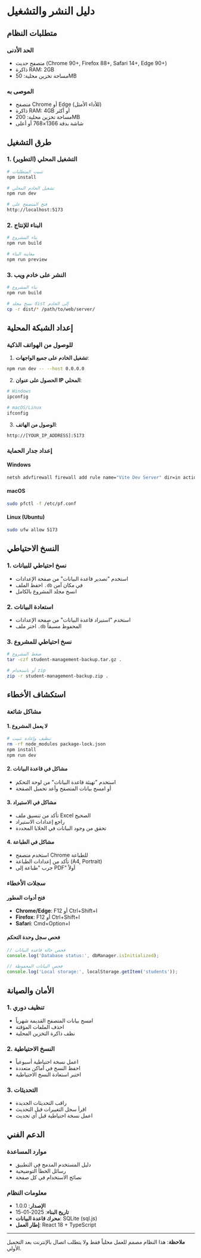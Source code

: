 # دليل النشر والتشغيل

## متطلبات النظام

### الحد الأدنى
- متصفح حديث (Chrome 90+, Firefox 88+, Safari 14+, Edge 90+)
- ذاكرة RAM: 2GB
- مساحة تخزين محلية: 50MB

### الموصى به
- متصفح Chrome أو Edge (للأداء الأمثل)
- ذاكرة RAM: 4GB أو أكثر
- مساحة تخزين محلية: 200MB
- شاشة بدقة 1366×768 أو أعلى

## طرق التشغيل

### 1. التشغيل المحلي (التطوير)

```bash
# تثبيت المتطلبات
npm install

# تشغيل الخادم المحلي
npm run dev

# فتح المتصفح على
http://localhost:5173
```

### 2. البناء للإنتاج

```bash
# بناء المشروع
npm run build

# معاينة البناء
npm run preview
```

### 3. النشر على خادم ويب

```bash
# بناء المشروع
npm run build

# نسخ مجلد dist إلى الخادم
cp -r dist/* /path/to/web/server/
```

## إعداد الشبكة المحلية

### للوصول من الهواتف الذكية

1. **تشغيل الخادم على جميع الواجهات**:
```bash
npm run dev -- --host 0.0.0.0
```

2. **الحصول على عنوان IP المحلي**:
```bash
# Windows
ipconfig

# macOS/Linux
ifconfig
```

3. **الوصول من الهاتف**:
```
http://[YOUR_IP_ADDRESS]:5173
```

### إعداد جدار الحماية

#### Windows
```cmd
netsh advfirewall firewall add rule name="Vite Dev Server" dir=in action=allow protocol=TCP localport=5173
```

#### macOS
```bash
sudo pfctl -f /etc/pf.conf
```

#### Linux (Ubuntu)
```bash
sudo ufw allow 5173
```

## النسخ الاحتياطي

### 1. نسخ احتياطي للبيانات
- استخدم "تصدير قاعدة البيانات" من صفحة الإعدادات
- احفظ الملف `.db` في مكان آمن
- انسخ مجلد المشروع بالكامل

### 2. استعادة البيانات
- استخدم "استيراد قاعدة البيانات" من صفحة الإعدادات
- اختر ملف `.db` المحفوظ مسبقاً

### 3. نسخ احتياطي للمشروع
```bash
# ضغط المشروع
tar -czf student-management-backup.tar.gz .

# أو باستخدام zip
zip -r student-management-backup.zip .
```

## استكشاف الأخطاء

### مشاكل شائعة

#### 1. لا يعمل المشروع
```bash
# تنظيف وإعادة تثبيت
rm -rf node_modules package-lock.json
npm install
npm run dev
```

#### 2. مشاكل في قاعدة البيانات
- استخدم "تهيئة قاعدة البيانات" من لوحة التحكم
- أو امسح بيانات المتصفح وأعد تحميل الصفحة

#### 3. مشاكل في الاستيراد
- تأكد من تنسيق ملف Excel الصحيح
- راجع إعدادات الاستيراد
- تحقق من وجود البيانات في الخلايا المحددة

#### 4. مشاكل في الطباعة
- استخدم متصفح Chrome للطباعة
- تأكد من إعدادات الطباعة (A4, Portrait)
- جرب "طباعة إلى PDF" أولاً

### سجلات الأخطاء

#### فتح أدوات المطور
- **Chrome/Edge**: F12 أو Ctrl+Shift+I
- **Firefox**: F12 أو Ctrl+Shift+I
- **Safari**: Cmd+Option+I

#### فحص سجل وحدة التحكم
```javascript
// فحص حالة قاعدة البيانات
console.log('Database status:', dbManager.isInitialized);

// فحص البيانات المحفوظة
console.log('Local storage:', localStorage.getItem('students'));
```

## الأمان والصيانة

### 1. تنظيف دوري
- امسح بيانات المتصفح القديمة شهرياً
- احذف الملفات المؤقتة
- نظف ذاكرة التخزين المحلية

### 2. النسخ الاحتياطية
- اعمل نسخة احتياطية أسبوعياً
- احفظ النسخ في أماكن متعددة
- اختبر استعادة النسخ الاحتياطية

### 3. التحديثات
- راقب التحديثات الجديدة
- اقرأ سجل التغييرات قبل التحديث
- اعمل نسخة احتياطية قبل أي تحديث

## الدعم الفني

### موارد المساعدة
- دليل المستخدم المدمج في التطبيق
- رسائل الخطأ التوضيحية
- نصائح الاستخدام في كل صفحة

### معلومات النظام
- **الإصدار**: 1.0.0
- **تاريخ البناء**: 2025-01-15
- **محرك قاعدة البيانات**: SQLite (sql.js)
- **إطار العمل**: React 18 + TypeScript

---

**ملاحظة**: هذا النظام مصمم للعمل محلياً فقط ولا يتطلب اتصال بالإنترنت بعد التحميل الأولي.